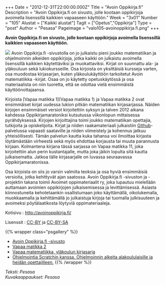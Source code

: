 +++
Date = "2012-12-31T22:00:00.000Z"
Title = "Avoin Oppikirja.fi"
Description = "Avoin Oppikirja.fi on sivusto, jolle kootaan oppikirjoja avoimella lisenssillä kaikkien vapaaseen käyttöön."
Week = "3x01"
Number = "105"
Alustat = ["Kaikki alustat"]
Tagit = ["Opetus","Oppikirja"]
Type = "post"
Author = "Pesasa"
Pageimage = "valo105-avoinoppikirja.fi.png"
+++


**Avoin Oppikirja.fi on sivusto, jolle kootaan oppikirjoja avoimella
lisenssillä kaikkien vapaaseen käyttöön.**

![ ](/images/valo105-avoinoppikirja.fi.png "fig:valo105-avoinoppikirja.fi.png")
Avoin Oppikirja.fi -sivustolla on jo julkaistu pieni joukko matematiikan
ja ohjelmoinnin alkeiden oppikirjoja, jotka kaikki on julkaistu
avoimella lisenssillä kaikkien käytettäviksi ja muokattaviksi. Kirjat on
suunnattu ala- ja yläkouluun sekä lukiokursseille. Osa kirjoista on
yksittäisiä kursseja varten, osa muodostaa kirjasarjan, kuten
yläkoulukäyttöön tarkoitetut Avoin matematiikka -kirjat. Osaa on jo
käytetty opetuskäytössä ja osa materiaalista on niin tuoretta, että se
odottaa vielä ensimmäistä käyttöönottajaansa.

Kirjoista [Vapaa matikka 1](Vapaa matikka 1) ja Vapaa matikka
2 ovat ensimmäiset kirjat uudessa lukion pitkän matematiikan
kirjasarjassa. Näiden kirjojen ensimmäiset versiot kirjoitettiin syksyn
ja talven 2012 aikana kahdessa Oppikirjamaratoniksi kutsutussa
viikonlopun mittaisessa pyrähdyksessä. Kirjojen kirjoittajina toimi
joukko matematiikan opettajia, tutkijoita ja opiskelijoita. Kirjat ja
niiden raakamateriaali julkaistiin
[Github](https://github.com/Oppikirjamaraton)-palvelussa vapaasti
saataville ja niiden viimeistely ja kohennus jatkuu yhteisöllisesti.
Tämän palvelun kautta kuka tahansa voi ilmoittaa kirjasta löytämästään
virheestä sekä myös ehdottaa korjausta tai muuta parannusta kirjaan.
Kolmantena kirjana tässä sarjassa on Vapaa matikka 11, joka
kirjoitettiin alun perin kustantajalle, mutta joka jäikin lopulta sitä
kautta julkaisematta. Jatkoa tälle kirjasarjalle on luvassa seuraavassa
Oppikirjamaratonissa.

Osa kirjoista on siis jo varsin valmiita teoksia ja osa hyviä
ensimmäisiä versioita, jotka kehittyvät ajan saatossa. Avoin
Oppikirja.fi -sivuston ja -projektin takana toimii Avoimet
oppimateriaalit ry, joka lupautuu mielellään auttamaan avoimien
oppikirjojen julkaisemisessa ja levittämisessä. Asiasta kiinnostuneita
kehotetaankin osallistumaan joko käyttämällä, oikolukemalla,
muokkaamalla ja kehittämällä jo julkaistuja kirjoja tai tuomalla
julkisuuteen ja avoimeksi pöytälaatikosta löytyviä oppimateriaaleja.

Kotisivu
:   <http://avoinoppikirja.fi/>

Lisenssit
:   [CC-BY](http://creativecommons.org/licenses/by/3.0/deed.fi) ja
    [CC-BY-SA](http://creativecommons.org/licenses/by-sa/3.0/deed.fi)

{{% wrapper class="psgallery" %}}
-   [Avoin Oppikirja.fi -sivusto](/images/avoinoppikirja.fi-1.png)
-   [Vapaa matikka 2](/images/avoinoppikirja.fi-2.png)
-   [Vapaa matematiikka, yläkoulun kirjasarja](/images/avoinoppikirja.fi-3.png)
-   [Ohjelmointia Scratchin kanssa. Ohjelmoinnin alkeita alakoululaisille ja heidän
    opettajilleen.](/images/avoinoppikirja.fi-4.png)
{{% /wrapper %}}

*Teksti: Pesasa* <br />
*Kuvakaappaukset: Pesasa*


